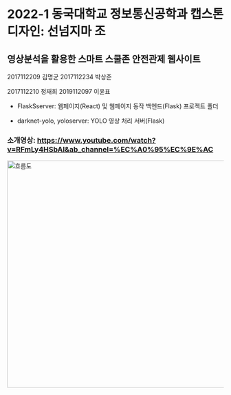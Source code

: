 # 2022-1 동국대학교 정보통신공학과 캡스톤디자인: 선넘지마 조

## 영상분석을 활용한 스마트 스쿨존 안전관제 웹사이트


2017112209 김명균 
2017112234 박상준 

2017112210 정재희
2019112097 이윤표



- FlaskSserver: 웹페이지(React) 및 웹페이지 동작 백엔드(Flask) 프로젝트 폴더

- darknet-yolo, yoloserver: YOLO 영상 처리 서버(Flask)

### 소개영상: https://www.youtube.com/watch?v=RFmLy4HSbAI&ab_channel=%EC%A0%95%EC%9E%AC

<img width="527" alt="흐름도" src="https://user-images.githubusercontent.com/71625012/180143607-ea0ab6a0-547c-4759-a377-b456b23ef1c3.PNG">
